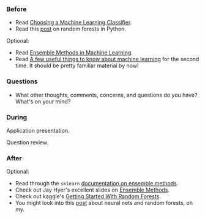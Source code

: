 ### Before

 * Read [Choosing a Machine Learning Classifier](http://blog.echen.me/2011/04/27/choosing-a-machine-learning-classifier/).
 * Read this [post](http://blog.yhathq.com/posts/random-forests-in-python.html) on random forests in Python.

Optional:

 * Read [Ensemble Methods in Machine Learning](http://www.cs.iastate.edu/~jtian/cs573/Papers/Dietterich-ensemble-00.pdf).
 * Read [A few useful things to know about machine learning](http://homes.cs.washington.edu/~pedrod/papers/cacm12.pdf) for the second time. It should be pretty familiar material by now!


### Questions

 * What other thoughts, comments, concerns, and questions do you have? What's on your mind?


### During

Application presentation.

Question review.


### After

Optional:

 * Read through the `sklearn` [documentation on ensemble methods](http://scikit-learn.org/dev/modules/ensemble.html).
 * Check out Jay Hyer's excellent slides on [Ensemble Methods](http://adataheadsdiary.files.wordpress.com/2013/12/dsdc-ensemble-learing.pdf).
 * Check out kaggle's [Getting Started With Random Forests](http://www.kaggle.com/c/titanic-gettingStarted/details/getting-started-with-random-forests).
 * You might look into this [post](http://citizennet.com/blog/2012/11/10/random-forests-ensembles-and-performance-metrics/) about neural nets and random forests, oh my.

